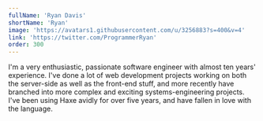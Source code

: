```yaml
---
fullName: 'Ryan Davis'
shortName: 'Ryan'
image: 'https://avatars1.githubusercontent.com/u/3256883?s=400&v=4'
link: 'https://twitter.com/ProgrammerRyan'
order: 300
---
```

I'm a very enthusiastic, passionate software engineer with almost ten years' experience. I've done a lot of web development projects working on both the server-side as well as the front-end stuff, and more recently have branched into more complex and exciting systems-engineering projects. I've been using Haxe avidly for over five years, and have fallen in love with the language.